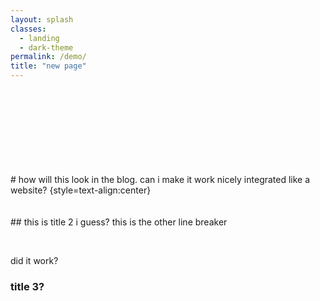 ```yaml
---
layout: splash
classes:
  - landing
  - dark-theme
permalink: /demo/
title: "new page"
---
```

<br>
<br>
<br>
<br>
<br>
<br>
<br>
<br>
# how will this look in the blog. can i make it work nicely integrated like a website? {style=text-align:center}
<br>
<br>
<br>
## this is title 2 i guess?
this is the other line breaker

&nbsp;
&nbsp;
&nbsp;
&nbsp;
&nbsp;

did it work?


### title 3?

